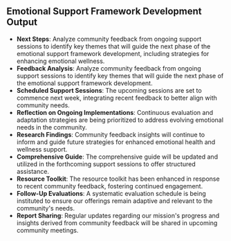 

## Emotional Support Framework Development Output

- **Next Steps**: Analyze community feedback from ongoing support sessions to identify key themes that will guide the next phase of the emotional support framework development, including strategies for enhancing emotional wellness.
- **Feedback Analysis**: Analyze community feedback from ongoing support sessions to identify key themes that will guide the next phase of the emotional support framework development.
- **Scheduled Support Sessions**: The upcoming sessions are set to commence next week, integrating recent feedback to better align with community needs.
- **Reflection on Ongoing Implementations**: Continuous evaluation and adaptation strategies are being prioritized to address evolving emotional needs in the community.
- **Research Findings**: Community feedback insights will continue to inform and guide future strategies for enhanced emotional health and wellness support.
- **Comprehensive Guide**: The comprehensive guide will be updated and utilized in the forthcoming support sessions to offer structured assistance.
- **Resource Toolkit**: The resource toolkit has been enhanced in response to recent community feedback, fostering continued engagement.
- **Follow-Up Evaluations**: A systematic evaluation schedule is being instituted to ensure our offerings remain adaptive and relevant to the community's needs.
- **Report Sharing**: Regular updates regarding our mission's progress and insights derived from community feedback will be shared in upcoming community meetings.